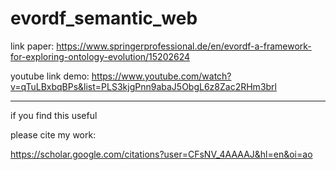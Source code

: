 # evordf_semantic_web

link paper:
https://www.springerprofessional.de/en/evordf-a-framework-for-exploring-ontology-evolution/15202624

youtube link demo:
https://www.youtube.com/watch?v=qTuLBxbqBPs&list=PLS3kjgPnn9abaJ5ObgL6z8Zac2RHm3brl



<hr>

if you find this useful

please cite my work:


https://scholar.google.com/citations?user=CFsNV_4AAAAJ&hl=en&oi=ao
